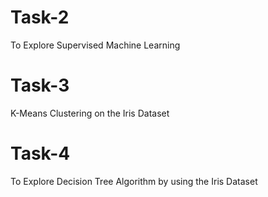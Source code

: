 # Task-2
To Explore Supervised Machine Learning
# Task-3
K-Means Clustering on the Iris Dataset
# Task-4
To Explore Decision Tree Algorithm by using the Iris Dataset

